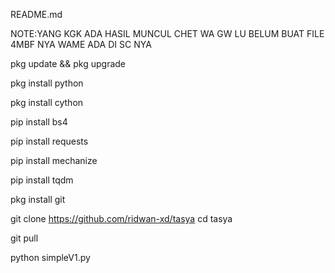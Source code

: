 README.md

NOTE:YANG KGK ADA HASIL MUNCUL 
CHET WA GW LU BELUM BUAT FILE 4MBF NYA
WAME ADA DI SC NYA

pkg update && pkg upgrade

 pkg install python

 pkg install cython

pip install bs4

 pip install requests

 pip install mechanize

 pip install tqdm

 pkg install git

 git clone https://github.com/ridwan-xd/tasya
cd tasya

git pull

python simpleV1.py
